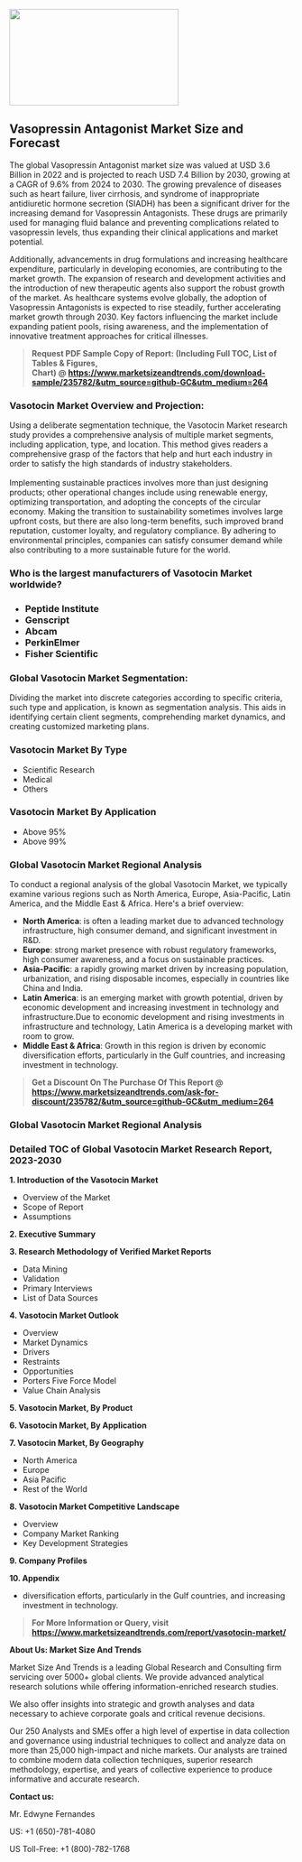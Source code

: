 <p><img class="alignnone size-medium wp-image-20088" src="https://ffe5etoiles.com/wp-content/uploads/2024/12/MST1-300x171.png" alt="" width="300" height="171" /></p><h2>Vasopressin Antagonist Market Size and Forecast</h2><p>The global Vasopressin Antagonist market size was valued at USD 3.6 Billion in 2022 and is projected to reach USD 7.4 Billion by 2030, growing at a CAGR of 9.6% from 2024 to 2030. The growing prevalence of diseases such as heart failure, liver cirrhosis, and syndrome of inappropriate antidiuretic hormone secretion (SIADH) has been a significant driver for the increasing demand for Vasopressin Antagonists. These drugs are primarily used for managing fluid balance and preventing complications related to vasopressin levels, thus expanding their clinical applications and market potential.</p><p>Additionally, advancements in drug formulations and increasing healthcare expenditure, particularly in developing economies, are contributing to the market growth. The expansion of research and development activities and the introduction of new therapeutic agents also support the robust growth of the market. As healthcare systems evolve globally, the adoption of Vasopressin Antagonists is expected to rise steadily, further accelerating market growth through 2030. Key factors influencing the market include expanding patient pools, rising awareness, and the implementation of innovative treatment approaches for critical illnesses.</p></p><blockquote id="" class=""><strong>Request PDF Sample Copy of Report: (Including Full TOC, List of Tables &amp; Figures, Chart)&nbsp;@&nbsp;<strong><a href="https://www.marketsizeandtrends.com/download-sample/235782/&utm_source=github-GC&utm_medium=264" target="_blank">https://www.marketsizeandtrends.com/download-sample/235782/&utm_source=github-GC&utm_medium=264</a></strong></strong></blockquote><h3 id="" class="">Vasotocin Market&nbsp;Overview and Projection:</h3><p id="" class="">Using a deliberate segmentation technique, the Vasotocin Market research study provides a comprehensive analysis of multiple market segments, including application, type, and location. This method gives readers a comprehensive grasp of the factors that help and hurt each industry in order to satisfy the high standards of industry stakeholders. <br /> <br />Implementing sustainable practices involves more than just designing products; other operational changes include using renewable energy, optimizing transportation, and adopting the concepts of the circular economy. Making the transition to sustainability sometimes involves large upfront costs, but there are also long-term benefits, such improved brand reputation, customer loyalty, and regulatory compliance. By adhering to environmental principles, companies can satisfy consumer demand while also contributing to a more sustainable future for the world.</p><h3 id="" class="">Who is the largest manufacturers of&nbsp;Vasotocin Market worldwide?</h3><h3 class=""><p><ul><li>Peptide Institute </li><li> Genscript </li><li> Abcam </li><li> PerkinElmer </li><li> Fisher Scientific</li></ul></p></h3><h3 id="" class="">Global&nbsp;Vasotocin Market Segmentation:</h3><p id="" class="">Dividing the market into discrete categories according to specific criteria, such type and application, is known as segmentation analysis. This aids in identifying certain client segments, comprehending market dynamics, and creating customized marketing plans.</p><h3 id="" class="">Vasotocin Market&nbsp;By Type</h3><p><p><ul><li>Scientific Research</li><li> Medical</li><li> Others</p></li></ul></p></p><h3 id="" class="">Vasotocin Market&nbsp;By Application</h3><p class=""><p><ul><li>Above 95%</li><li> Above 99%</li></ul></p></p><h3 id="" class="">Global Vasotocin Market Regional Analysis</h3><p id="" class="">To conduct a regional analysis of the global Vasotocin Market, we typically examine various regions such as North America, Europe, Asia-Pacific, Latin America, and the Middle East &amp; Africa. Here's a brief overview:</p><ul><li><strong>North America</strong>: is often a leading market due to advanced technology infrastructure, high consumer demand, and significant investment in R&amp;D.</li><li><strong>Europe</strong>: strong market presence with robust regulatory frameworks, high consumer awareness, and a focus on sustainable practices.</li><li><strong>Asia-Pacific</strong>: a rapidly growing market driven by increasing population, urbanization, and rising disposable incomes, especially in countries like China and India.</li><li><strong>Latin America</strong>: is an emerging market with growth potential, driven by economic development and increasing investment in technology and infrastructure.Due to economic development and rising investments in infrastructure and technology, Latin America is a developing market with room to grow.</li><li><strong>Middle East &amp; Africa</strong>: Growth in this region is driven by economic diversification efforts, particularly in the Gulf countries, and increasing investment in technology.</li></ul><blockquote id="" class=""><strong>Get a Discount On The Purchase Of This Report @ <strong><a href="https://www.marketsizeandtrends.com/ask-for-discount/235782/&utm_source=github-GC&utm_medium=264" target="_blank">https://www.marketsizeandtrends.com/ask-for-discount/235782/&utm_source=github-GC&utm_medium=264</a></strong></strong></blockquote><h3 id="" class="">Global Vasotocin Market Regional Analysis</h3><h3 id="" class="">Detailed TOC of Global Vasotocin Market Research Report, 2023-2030</h3><p id="" class=""><strong>1. Introduction of the Vasotocin Market</strong></p><ul><li>Overview of the Market</li><li>Scope of Report</li><li>Assumptions</li></ul><p id="" class=""><strong>2. Executive Summary</strong></p><p id="" class=""><strong>3. Research Methodology of Verified Market Reports</strong></p><ul><li>Data Mining</li><li>Validation</li><li>Primary Interviews</li><li>List of Data Sources</li></ul><p id="" class=""><strong>4. Vasotocin Market Outlook</strong></p><ul><li>Overview</li><li>Market Dynamics</li><li>Drivers</li><li>Restraints</li><li>Opportunities</li><li>Porters Five Force Model</li><li>Value Chain Analysis</li></ul><p id="" class=""><strong>5. Vasotocin Market, By Product</strong></p><p id="" class=""><strong>6. Vasotocin Market, By Application</strong></p><p id="" class=""><strong>7. Vasotocin Market, By Geography</strong></p><ul><li>North America</li><li>Europe</li><li>Asia Pacific</li><li>Rest of the World</li></ul><p id="" class=""><strong>8. Vasotocin Market Competitive Landscape</strong></p><ul><li>Overview</li><li>Company Market Ranking</li><li>Key Development Strategies</li></ul><p id="" class=""><strong>9. Company Profiles</strong></p><p id="" class=""><strong>10. Appendix</strong></p><ul><li>diversification efforts, particularly in the Gulf countries, and increasing investment in technology.</li></ul><blockquote id="" class=""><strong>For More Information or Query, visit <strong><strong><a href="https://www.marketsizeandtrends.com/report/vasotocin-market/" target="_blank">https://www.marketsizeandtrends.com/report/vasotocin-market/</a></strong></strong></strong></blockquote><p id="" class=""><strong>About Us: Market Size And Trends</strong></p><p id="" class="">Market Size And Trends is a leading Global Research and Consulting firm servicing over 5000+ global clients. We provide advanced analytical research solutions while offering information-enriched research studies.</p><p id="" class="">We also offer insights into strategic and growth analyses and data necessary to achieve corporate goals and critical revenue decisions.</p><p id="" class="">Our 250 Analysts and SMEs offer a high level of expertise in data collection and governance using industrial techniques to collect and analyze data on more than 25,000 high-impact and niche markets. Our analysts are trained to combine modern data collection techniques, superior research methodology, expertise, and years of collective experience to produce informative and accurate research.</p><p id="" class=""><strong>Contact us:</strong></p><p id="" class="">Mr. Edwyne Fernandes</p><p id="" class="">US: +1 (650)-781-4080</p><p id="" class="">US Toll-Free: +1 (800)-782-1768</p>

